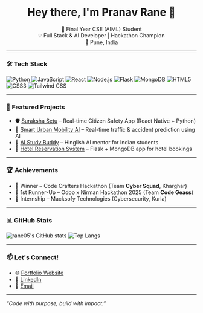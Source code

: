 <h1 align="center">Hey there, I'm Pranav Rane 👋</h1>

<p align="center">
🚀 Final Year CSE (AIML) Student <br/>
💡 Full Stack & AI Developer | Hackathon Champion <br/>
📍 Pune, India
</p>

---

### 🛠️ Tech Stack
![Python](https://img.shields.io/badge/-Python-333?style=flat&logo=python)
![JavaScript](https://img.shields.io/badge/-JavaScript-333?style=flat&logo=javascript)
![React](https://img.shields.io/badge/-React-333?style=flat&logo=react)
![Node.js](https://img.shields.io/badge/-Node.js-333?style=flat&logo=node.js)
![Flask](https://img.shields.io/badge/-Flask-333?style=flat&logo=flask)
![MongoDB](https://img.shields.io/badge/-MongoDB-333?style=flat&logo=mongodb)
![HTML5](https://img.shields.io/badge/-HTML5-333?style=flat&logo=html5)
![CSS3](https://img.shields.io/badge/-CSS3-333?style=flat&logo=css3)
![Tailwind CSS](https://img.shields.io/badge/-TailwindCSS-333?style=flat&logo=tailwind-css)

---

### 🧠 Featured Projects
- 🛡️ [Suraksha Setu](https://github.com/rane05/suraksha-setu) – Real-time Citizen Safety App (React Native + Python)
- 🚦 [Smart Urban Mobility AI](https://github.com/rane05/traffic-ai) – Real-time traffic & accident prediction using AI
- 📘 [AI Study Buddy](https://github.com/rane05/ai-study-buddy) – Hinglish AI mentor for Indian students
- 🏨 [Hotel Reservation System](https://github.com/rane05/hotel-reservation-system) – Flask + MongoDB app for hotel bookings

---

### 🏆 Achievements
- 🥇 Winner – Code Crafters Hackathon (Team **Cyber Squad**, Kharghar)
- 🥈 1st Runner-Up – Odoo x Nirman Hackathon 2025 (Team **Code Geass**)
- 💼 Internship – Macksofy Technologies (Cybersecurity, Kurla)

---

### 📊 GitHub Stats

![rane05's GitHub stats](https://github-readme-stats.vercel.app/api?username=rane05&show_icons=true&theme=tokyonight)
![Top Langs](https://github-readme-stats.vercel.app/api/top-langs/?username=rane05&layout=compact&theme=tokyonight)

---

### 📫 Let's Connect!

- 🌐 [Portfolio Website](https://your-portfolio-link.com)
- 💼 [LinkedIn](https://www.linkedin.com/in/pranav-rane-63912528a)
- 📧 [Email](pranavrane733@gmail.com)

---

*“Code with purpose, build with impact.”*
